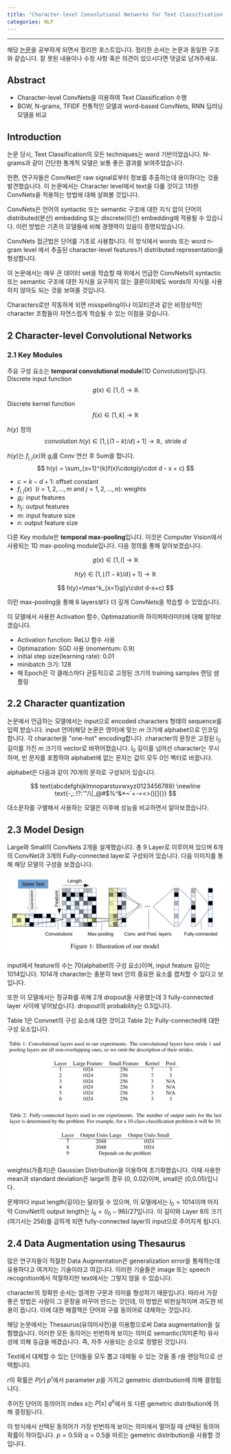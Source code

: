 ```yaml
---
title: "Character-level Convolutional Networks for Text Classification 논문 정리"
categories: NLP
---
```


----------------------------------

해당 [논문](https://arxiv.org/pdf/1509.01626.pdf)을 공부하게 되면서 정리한 포스트입니다. 정리한 순서는 논문과 동일한 구조와 같습니다. 잘 못된 내용이나 수정 사항 혹은 의견이 있으시다면 댓글로 남겨주세요.

## Abstract
- Character-level ConvNets을 이용하여 Text Classification 수행
- BOW, N-grams, TFIDF 전통적인 모델과 word-based ConvNets, RNN 딥러닝 모델을 비교

## Introduction
논문 당시, Text Classification의 모든 techniques는 word 기반이었습니다. N-grams과 같이 간단한 통계적 모델은 보통 좋은 결과를 보여주었습니다.

한편, 연구자들은 ConvNet은 raw signal로부터 정보를 추출하는데 용이하다는 것을 발견했습니다. 이 논문에서는 Character level에서 text을 다룰 것이고 1차원 ConvNets을 적용하는 방법에 대해 살펴볼 것입니다.

ConvNets은 언어의 syntactic 또는 semantic 구조에 대한 지식 없이 단어의 distributed(분산) embedding 또는 discrete(이산) embedding에 적용될 수 있습니다. 이런 방법은 기존의 모델들에 비해 경쟁력이 있음이 증명되었습니다.

ConvNets 접근법은 단어를 기초로 사용합니다. 이 방식에서 words 또는 word n-gram level 에서 추출된 character-level features가 distributed representation을 형성합니다.

이 논문에서는 매우 큰 데이터 set을 학습할 때 위에서 언급한 ConvNets이 syntactic 또는 semantic 구조에 대한 지식을 요구하지 않는 결론이외에도 words의 지식을 사용하지 않아도 되는 것을 보여줄 것입니다.

Characters로만 작동하게 되면 misspelling이나 이모티콘과 같은 비정상적인 character 조합들이 자연스럽게 학습될 수 있는 이점을 갖습니다.

## 2 Character-level Convolutional Networks
### 2.1 Key Modules
주요 구성 요소는 **temporal convolutional module**(1D Convolution)입니다.
Discrete input function
$$
g(x)\in [1,l]\rightarrow \mathbb{R}
$$

Discrete kernel function
$$
f(x)\in [1,k]\rightarrow \mathbb{R}
$$

$h(y)$ 정의
$$
\text{convolution } h(y)\in [1,\left \lfloor (1-k)/d \right \rfloor + 1]\rightarrow \mathbb{R}, \text{ stride }d
$$

$h(y)$는 $f_{i,j}(x)$와 $g_{i}$를 Conv 연산 후 Sum을 합니다.
$$
h(y) = \sum_{x=1}^{k}f(x)\cdotg(y\cdot d - x + c)
$$

- $c=k-d+1$: offset constant
- $f_{i,j}(x) \enspace (i=1,2,...,m \text{ and } j=1,2,...,n)$: weights
- $g_{i}$: input features
- $h_{j}$: output features
- $m$: input feature size
- $n$: output feature size

다른 Key module은 **temporal max-pooling**입니다. 이것은 Computer Vision에서 사용되는 1D max-pooling module입니다.
다음 정의를 통해 알아보겠습니다.

$$
g(x)\in [1,l]\rightarrow \mathbb{R}
$$

$$
h(y)\in [1,\left \lfloor (1-k)/d \right \rfloor + 1]\rightarrow \mathbb{R}
$$

$$
h(y)=\max^k_{x=1}g(y\cdot d-x+c)
$$

이런 max-pooling을 통해 6 layers보다 더 깊게 ConvNets을 학습할 수 있었습니다.

이 모델에서 사용한 Activation 함수, Optimazation와 하이퍼파라미터에 대해 알아보겠습니다.
- Activation function: ReLU 함수 사용
- Optimazation: SGD 사용 (momentum: 0.9)
- initial step size(learning rate): 0.01
- minibatch 크기: 128
- 매 Epoch은 각 클래스마다 균등적으로 고정된 크기의 training samples 랜덤 샘플링


## 2.2 Character quantization
논문에서 언급하는 모델에서는 input으로 encoded characters 형태의 sequence를 입력 받습니다. 
input 언어(해당 논문은 영어)에 맞는 $m$ 크기에 alphabet으로 인코딩합니다.
각 character을 "one-hot" encoding합니다.
character의 문장은 고정된 $l_{0}$ 길이를 가진 $m$ 크기의 vector로 바뀌어졌습니다.
$l_{0}$ 길이를 넘어선 character는 무시하며, 빈 문자를 포함하여 alphabet에 없는 문자는 값이 모두 0인 벡터로 바꿉니다.

alphabet은 다음과 같이 70개의 문자로 구성되어 있습니다.

$$
text{abcdefghijklmnoparstuvwxyz0123456789} \newline
text{-,;.!?:'"/\|_@#$%^&*~`+-=<>()[]{}}
$$

대소문자를 구별해서 사용하는 모델은 이후에 성능을 비교하면서 알아보겠습니다.

## 2.3 Model Design
Large와 Small의 ConvNets 2개을 설계했습니다. 총 9 Layer로 이루어져 있으며 6개의 ConvNet과 3개의 Fully-connected layer로 구성되어 있습니다.
다음 이미지를 통해 해당 모델의 구성을 보겠습니다.

<img src="/assets/images/paper2_fig1.PNG"><br>

input에서 feature의 수는 70(alphabet의 구성 요소)이며, input feature 길이는 1014입니다.
1014개 character는 충분히 text 안의 중요한 요소를 캡처할 수 있다고 보입니다.

또한 이 모델에서는 정규화를 위해 2개 dropout을 사용했는데 3 fully-connected layer 사이에 넣어놨습니다.
dropout의 probability는 0.5입니다.

Table 1은 Convnet의 구성 요소에 대한 것이고 Table 2는 Fully-connected에 대한 구성 요소입니다.

<img src="/assets/images/paper2_table1.PNG"><br>

<img src="/assets/images/paper2_table2.PNG"><br>

weights(가중치)은 Gaussian Distribution을 이용하여 초기화했습니다. 이때 사용한 mean과 standard deviation은 large의 경우 (0, 0.02)이며, small은 (0,0.05)입니다.

문제마다 input length(길이)는 달라질 수 있으며, 이 모델에서는 $l_{0}=1014$이며 마지막 ConvNet의 output length는 $l_{6}=(l_{0}-96)/27$입니다.
이 길이와 Layer 6의 크기(여기서는 256)를 곱하게 되면 fully-connected layer의 input으로 주어지게 됩니다.


## 2.4 Data Augmentation using Thesaurus
많은 연구자들이 적절한 Data Augmentation은 generalization error을 통제하는데 유용하다고 여겨지는 기술이라고 여깁니다. 이러한 기술들은 image 또는 speech recognition에서 적절하지만
text에서는 그렇지 않을 수 있습니다.

character의 정확한 순서는 엄격한 구문과 의미를 형성하기 때문입니다.
따라서 가장 좋은 방법은 사람이 그 문장을 바꾸어 만드는 것인데, 이 방법은 비현실적이며 과도한 비용이 듭니다.
이에 대한 해결책은 단어와 구를 동의어로 대체하는 것입니다.

해당 논문에서는 Thesaurus(유의어사전)을 이용함으로써 Data augmentation을 실험했습니다.
이러한 모든 동의어는 빈번하게 보이는 의미로 semantic(의미론적) 유사성에 의해 등급을 매겼습니다.
즉, 자주 사용되는 순으로 정렬된 것입니다.

Text에서 대체할 수 있는 단어들을 모두 뽑고 대체될 수 있는 것들 중 $r$을 랜덤적으로 선택합니다.

$r$의 확률은 $P[r] ~ p^r$에서 parameter $p$을 가지고 gemetric distribution에 의해 결정됩니다.

주어진 단어의 동의어의 index $s$는 $P[s] ~ q^s$에서 또 다른 gemetric distribution에 의해 결정됩니다.

이 방식에서 선택된 동의어가 가장 빈번하게 보이는 의미에서 멀어질 때 선택된 동의어 확률이 작아집니다.
$p=0.5$와 $q=0.5$을 따르는 gemetric distribution을 사용할 것입니다.